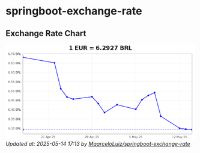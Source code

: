 # springboot-exchange-rate

<!-- EXCHANGE-RATE-START -->
## Exchange Rate Chart

![Exchange Rate Chart](charts/chart.png)*Updated at: 2025-05-14 17:13 by [MaarceloLuiz/springboot-exchange-rate](https://github.com/MaarceloLuiz/springboot-exchange-rate)*


<!-- EXCHANGE-RATE-END -->
